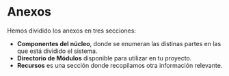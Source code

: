 # Anexos

Hemos dividido los anexos en tres secciones:

* **Componentes del núcleo**, donde se enumeran las distinas partes en las que está dividido el sistema.
* **Directorio de Módulos** disponible para utilizar en tu proyecto.
* **Recursos** es una sección donde recopilamos otra información relevante.

